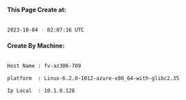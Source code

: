 
   
#### This Page Create at:

```bash

2023-10-04 - 02:07:16 UTC

```

#### Create By Machine:

```bash

Host Name : fv-az306-709

platform  : Linux-6.2.0-1012-azure-x86_64-with-glibc2.35

Ip Local  : 10.1.0.128

```

